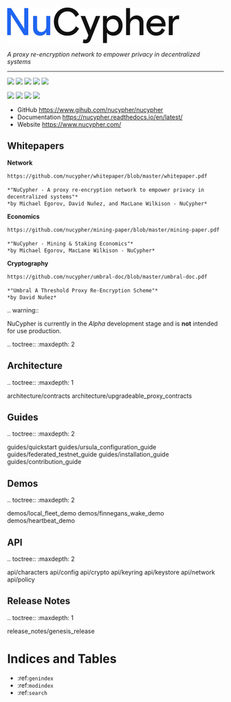 ![](/docs/source/.static/img/nucypher.png)

*A proxy re-encryption network to empower privacy in decentralized systems*

----

![](https://img.shields.io/pypi/wheel/nucypher.svg)
![](https://img.shields.io/pypi/pyversions/nucypher.svg)
![](https://coveralls.io/repos/github/nucypher/nucypher/badge.svg?branch=master)
![](https://circleci.com/gh/nucypher/nucypher/tree/master.svg?style=svg)
![](/docs/source/.static/img/GPLv3.png)

![](https://img.shields.io/pypi/wheel/nucypher.svg)
![](https://img.shields.io/pypi/pyversions/nucypher.svg)
![](https://coveralls.io/repos/github/nucypher/nucypher/badge.svg?branch=master)
![](https://circleci.com/gh/nucypher/nucypher/tree/master.svg?style=svg)

- GitHub https://www.gihub.com/nucypher/nucypher
- Documentation https://nucypher.readthedocs.io/en/latest/
- Website https://www.nucypher.com/


Whitepapers
-----------

**Network**

    https://github.com/nucypher/whitepaper/blob/master/whitepaper.pdf

    *"NuCypher - A proxy re-encryption network to empower privacy in decentralized systems"*
    *by Michael Egorov, David Nuñez, and MacLane Wilkison - NuCypher*


**Economics**

    https://github.com/nucypher/mining-paper/blob/master/mining-paper.pdf

    *"NuCypher - Mining & Staking Economics"*
    *by Michael Egorov, MacLane Wilkison - NuCypher*


**Cryptography**

    https://github.com/nucypher/umbral-doc/blob/master/umbral-doc.pdf

    *"Umbral A Threshold Proxy Re-Encryption Scheme"*
    *by David Nuñez*


.. warning::

   NuCypher is currently in the *Alpha* development stage and is **not** intended for use production.


.. toctree::
   :maxdepth: 2


Architecture
------------

.. toctree::
   :maxdepth: 1

   architecture/contracts
   architecture/upgradeable_proxy_contracts


Guides
------

.. toctree::
   :maxdepth: 2

   guides/quickstart
   guides/ursula_configuration_guide
   guides/federated_testnet_guide
   guides/installation_guide
   guides/contribution_guide


Demos
-----

.. toctree::
   :maxdepth: 2

   demos/local_fleet_demo
   demos/finnegans_wake_demo
   demos/heartbeat_demo


API
---

.. toctree::
   :maxdepth: 2

   api/characters
   api/config
   api/crypto
   api/keyring
   api/keystore
   api/network
   api/policy


Release Notes
-------------

.. toctree::
   :maxdepth: 1

   release_notes/genesis_release


Indices and Tables
==================
* :ref:`genindex`
* :ref:`modindex`
* :ref:`search`
